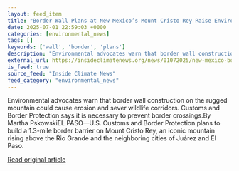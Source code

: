```yaml
---
layout: feed_item
title: "Border Wall Plans at New Mexico’s Mount Cristo Rey Raise Environmental Concerns"
date: 2025-07-01 22:59:03 +0000
categories: [environmental_news]
tags: []
keywords: ['wall', 'border', 'plans']
description: "Environmental advocates warn that border wall construction on the rugged mountain could cause erosion and sever wildlife corridors"
external_url: https://insideclimatenews.org/news/01072025/new-mexico-border-wall-plan-raises-environmental-concerns/
is_feed: true
source_feed: "Inside Climate News"
feed_category: "environmental_news"
---
```


Environmental advocates warn that border wall construction on the rugged mountain could cause erosion and sever wildlife corridors. Customs and Border Protection says it is necessary to prevent border crossings.By Martha PskowskiEL PASO—U.S. Customs and Border Protection plans to build a 1.3-mile border barrier on Mount Cristo Rey, an iconic mountain rising above the Rio Grande and the neighboring cities of Juárez and El Paso.

[Read original article](https://insideclimatenews.org/news/01072025/new-mexico-border-wall-plan-raises-environmental-concerns/)
